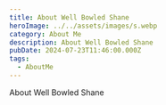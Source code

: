 ```yaml
---
title: About Well Bowled Shane
heroImage: ../../assets/images/s.webp
category: About Me
description: About Well Bowled Shane
pubDate: 2024-07-23T11:46:00.000Z
tags:
  - AboutMe
---
```

About Well Bowled Shane
